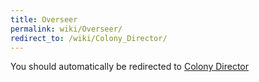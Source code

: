 ```yaml
---
title: Overseer
permalink: wiki/Overseer/
redirect_to: /wiki/Colony_Director/
---
```


You should automatically be redirected to [Colony Director](/wiki/Colony_Director/)
